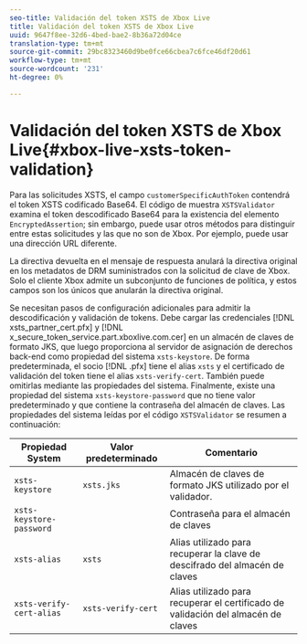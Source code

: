```yaml
---
seo-title: Validación del token XSTS de Xbox Live
title: Validación del token XSTS de Xbox Live
uuid: 9647f8ee-32d6-4bed-bae2-8b36a72d04ce
translation-type: tm+mt
source-git-commit: 29bc8323460d9be0fce66cbea7c6fce46df20d61
workflow-type: tm+mt
source-wordcount: '231'
ht-degree: 0%

---
```



# Validación del token XSTS de Xbox Live{#xbox-live-xsts-token-validation}

Para las solicitudes XSTS, el campo `customerSpecificAuthToken` contendrá el token XSTS codificado Base64. El código de muestra `XSTSValidator` examina el token descodificado Base64 para la existencia del elemento `EncryptedAssertion`; sin embargo, puede usar otros métodos para distinguir entre estas solicitudes y las que no son de Xbox. Por ejemplo, puede usar una dirección URL diferente.

La directiva devuelta en el mensaje de respuesta anulará la directiva original en los metadatos de DRM suministrados con la solicitud de clave de Xbox. Solo el cliente Xbox admite un subconjunto de funciones de política, y estos campos son los únicos que anularán la directiva original.

Se necesitan pasos de configuración adicionales para admitir la descodificación y validación de tokens. Debe cargar las credenciales [!DNL xsts_partner_cert.pfx] y [!DNL x_secure_token_service.part.xboxlive.com.cer] en un almacén de claves de formato JKS, que luego proporciona al servidor de asignación de derechos back-end como propiedad del sistema `xsts-keystore`. De forma predeterminada, el socio [!DNL .pfx] tiene el alias `xsts` y el certificado de validación del token tiene el alias `xsts-verify-cert`. También puede omitirlas mediante las propiedades del sistema. Finalmente, existe una propiedad del sistema `xsts-keystore-password` que no tiene valor predeterminado y que contiene la contraseña del almacén de claves. Las propiedades del sistema leídas por el código `XSTSValidator` se resumen a continuación:

| Propiedad System | Valor predeterminado | Comentario |
|---|---|---|
| `xsts-keystore` | `xsts.jks` | Almacén de claves de formato JKS utilizado por el validador. |
| `xsts-keystore-password` |  | Contraseña para el almacén de claves |
| `xsts-alias` | `xsts` | Alias utilizado para recuperar la clave de descifrado del almacén de claves |
| `xsts-verify-cert-alias` | `xsts-verify-cert` | Alias utilizado para recuperar el certificado de validación del almacén de claves |

